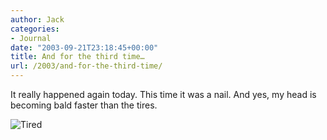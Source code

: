 ```yaml
---
author: Jack
categories:
- Journal
date: "2003-09-21T23:18:45+00:00"
title: And for the third time…
url: /2003/and-for-the-third-time/
---
```


It really happened again today. This time it was a nail. And yes, my head is becoming bald faster than the tires.

<img src="https://jackbaty.com/images/blog/tire3.png" alt="Tired" border="0" />